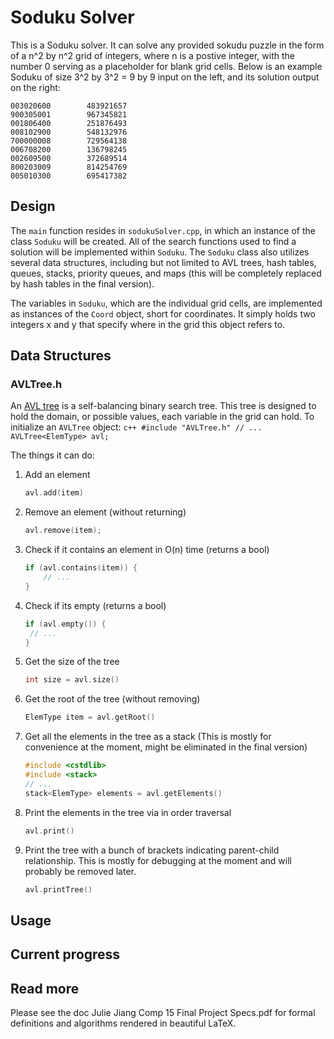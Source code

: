 # Soduku Solver
This is a Soduku solver. It can solve any provided sokudu puzzle in the form of a n^2 by n^2 grid of integers, where n is a postive integer, with the number 0 serving as a placeholder for blank grid cells. Below is an example Soduku of size 3^2 by 3^2 = 9 by 9 input on the left, and its solution output on the right:
```
003020600		 483921657 
900305001		 967345821 
001806400		 251876493 
008102900		 548132976 
700000008		 729564138 
006708200		 136798245 
002609500		 372689514 
800203009		 814254769 
005010300		 695417382
```
## Design
The `main` function resides in `sodukuSolver.cpp`, in which an instance of the class `Soduku` will be created. All of the search functions used to find a solution will be implemented within `Soduku`. The `Soduku` class also utilizes several data structures, including but not limited to AVL trees, hash tables, queues, stacks, priority queues, and maps (this will be completely replaced by hash tables in the final version).

The variables in `Soduku`, which are the individual grid cells, are implemented as instances of the `Coord` object, short for coordinates. It simply holds two integers x and y that specify where in the grid this object refers to.

## Data Structures
### AVLTree.h
An [AVL tree](https://en.wikipedia.org/wiki/AVL_tree) is a self-balancing binary search tree. This tree is designed to hold the domain, or possible values, each variable in the grid can hold. To initialize an `AVLTree` object:
	```c++
	#include "AVLTree.h"
	// ...
	AVLTree<ElemType> avl;
	```

The things it can do:
1. Add an element
	```c++
	avl.add(item)
	```
2. Remove an element (without returning)
	```c++
	avl.remove(item);
	```
3. Check if it contains an element in O(n) time (returns a bool)
	```c++
	if (avl.contains(item)) {
		// ...
	}
	```
3. Check if its empty (returns a bool)
	```c++
	if (avl.empty()) {
	 // ...
	}
	```
4. Get the size of the tree
	```c++
	int size = avl.size()
	```
5. Get the root of the tree (without removing)
	```c++
	ElemType item = avl.getRoot()
	```
7. Get all the elements in the tree as a stack (This is mostly for convenience at the moment, might be eliminated in the final version)
	```c++
	#include <cstdlib>
	#include <stack>
	// ...
	stack<ElemType> elements = avl.getElements()
	```
6. Print the elements in the tree via in order traversal
	```c++
	avl.print()
	```
7. Print the tree with a bunch of brackets indicating parent-child relationship. This is mostly for debugging at the moment and will probably be removed later.
	```c++
	avl.printTree()
	```

## Usage

## Current progress

## Read more
Please see the doc Julie Jiang Comp 15 Final Project Specs.pdf for formal definitions and algorithms rendered in beautiful LaTeX.